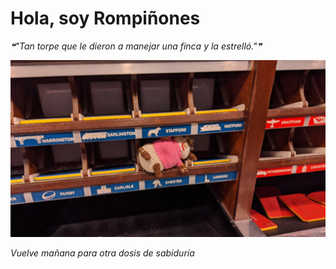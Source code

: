 # Hola, soy Rompiñones

<!--STARTS_HERE_QUOTE_README-->
<i>❝"Tan torpe que le dieron a manejar una finca y la estrelló."❞</i>
<!--ENDS_HERE_QUOTE_README-->

<!--START_SECTION:update_image-->
![alt text](https://raw.githubusercontent.com/focaalvarez/rompinones/main/.github/images/IMG_20220709_122914.jpg?raw=true)
<!--END_SECTION:update_image-->

*Vuelve mañana para otra dosis de sabiduría*
